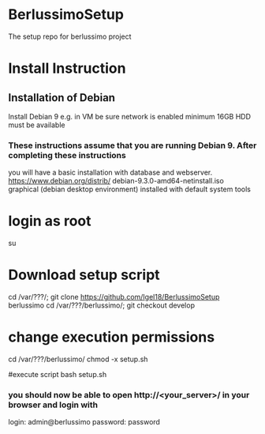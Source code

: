 # BerlussimoSetup
The setup repo for berlussimo project

# Install Instruction 

## Installation of Debian 
Install Debian 9 e.g. in VM
be sure network is enabled 
minimum 16GB HDD must be available


### These instructions assume that you are running Debian 9. After completing these instructions
you will have a basic installation with database and webserver.
https://www.debian.org/distrib/
debian-9.3.0-amd64-netinstall.iso  
graphical (debian desktop environment) installed with default system tools 

# login as root
su 

# Download setup script 
cd /var/???/; git clone https://github.com/Igel18/BerlussimoSetup berlussimo
cd /var/???/berlussimo/; git checkout develop

# change execution permissions 
cd /var/???/berlussimo/ 
chmod -x setup.sh 

#execute script 
bash setup.sh

### you should now be able to open http://<your_server>/ in your browser and login with
login: admin@berlussimo
password: password
